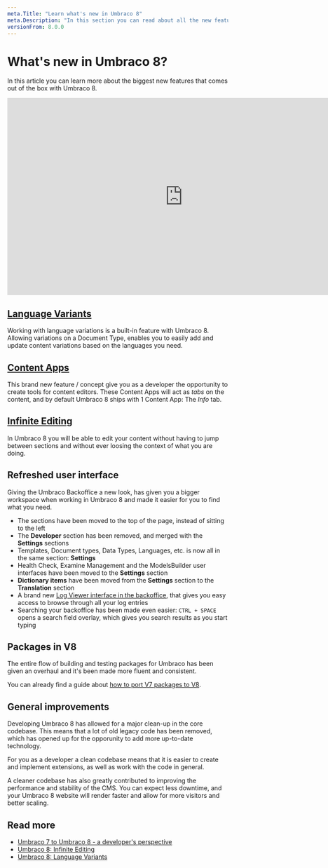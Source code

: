 ```yaml
---
meta.Title: "Learn what's new in Umbraco 8"
meta.Description: "In this section you can read about all the new features and changes in Umbraco 8."
versionFrom: 8.0.0
---
```


# What's new in Umbraco 8?

In this article you can learn more about the biggest new features that comes out of the box with Umbraco 8.

<iframe width="800" height="450" src="https://www.youtube.com/embed/g5qwzmxiWJU?rel=0" frameborder="0" allow="autoplay; encrypted-media" allowfullscreen></iframe>

## [Language Variants](../Getting-Started/Backoffice/Variants)

Working with language variations is a built-in feature with Umbraco 8. Allowing variations on a Document Type, enables you to easily add and update content variations based on the languages you need.

## [Content Apps](../Extending/Content-Apps)

This brand new feature / concept give you as a developer the opportunity to create tools for content editors. These Content Apps will act as *tabs* on the content, and by default Umbraco 8 ships with 1 Content App: The *Info* tab.

## [Infinite Editing](Backoffice/Infinite-editing)

In Umbraco 8 you will be able to edit your content without having to jump between sections and without ever loosing the context of what you are doing.

## Refreshed user interface

Giving the Umbraco Backoffice a new look, has given you a bigger workspace when working in Umbraco 8 and made it easier for you to find what you need.

- The sections have been moved to the top of the page, instead of sitting to the left
- The **Developer** section has been removed, and merged with the **Settings** sections
- Templates, Document types, Data Types, Languages, etc. is now all in the same section: **Settings**
- Health Check, Examine Management and the ModelsBuilder user interfaces have been moved to the **Settings** section
- **Dictionary items** have been moved from the **Settings** section to the **Translation** section
- A brand new [Log Viewer interface in the backoffice](Backoffice/LogViewer), that gives you easy access to browse through all your log entries
- Searching your backoffice has been made even easier: `CTRL + SPACE` opens a search field overlay, which gives you search results as you start typing

## Packages in V8

The entire flow of building and testing packages for Umbraco has been given an overhaul and it's been made more fluent and consistent. 

You can already find a guide about [how to port V7 packages to V8](../Tutorials/Porting-Packages-V8).

## General improvements

Developing Umbraco 8 has allowed for a major clean-up in the core codebase. This means that a lot of old legacy code has been removed, which has opened up for the opporunity to add more up-to-date technology.

For you as a developer a clean codebase means that it is easier to create and implement extensions, as well as work with the code in general.

A cleaner codebase has also greatly contributed to improving the performance and stability of the CMS. You can expect less downtime, and your Umbraco 8 website will render faster and allow for more visitors and better scaling.

## Read more

- [Umbraco 7 to Umbraco 8 - a developer's perspective](https://umbraco.com/blog/umbraco-7-to-umbraco-8-a-developer-s-perspective/)
- [Umbraco 8: Infinite Editing](https://umbraco.com/blog/umbraco-8-infinite-editing/)
- [Umbraco 8: Language Variants](https://umbraco.com/blog/umbraco-8-language-variants/)
